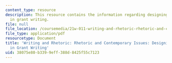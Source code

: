 ```yaml
---
content_type: resource
description: This resource contains the information regarding designing evaluations
  in grant writing.
file: null
file_location: /coursemedia/21w-011-writing-and-rhetoric-rhetoric-and-contemporary-issues-fall-2015/38075e80b3399eff388d8425f55c7123_MIT21W_011F15_designing.pdf
file_type: application/pdf
resourcetype: Document
title: 'Writing and Rhetoric: Rhetoric and Contemporary Issues: Designing Evaluations
  in Grant Writing'
uid: 38075e80-b339-9eff-388d-8425f55c7123
---
```

